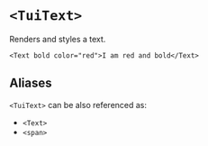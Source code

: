 # `<TuiText>`

Renders and styles a text.

```vue-html
<Text bold color="red">I am red and bold</Text>
```

## Aliases

`<TuiText>` can be also referenced as:

- `<Text>`
- `<span>`

